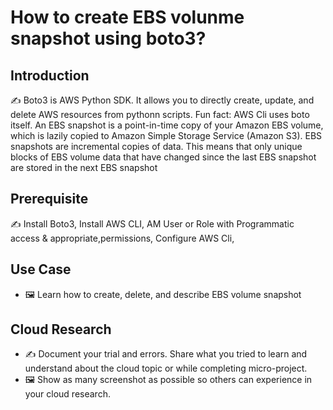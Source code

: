 # How to create EBS volunme snapshot using boto3?

## Introduction

✍️ Boto3 is AWS Python SDK. It allows you to directly create, update, and delete AWS resources from pythonn scripts. Fun fact: AWS Cli uses boto itself. An EBS snapshot is a point-in-time copy of your Amazon EBS volume, which is lazily copied to Amazon Simple Storage Service (Amazon S3). EBS snapshots are incremental copies of data. This means that only unique blocks of EBS volume data that have changed since the last EBS snapshot are stored in the next EBS snapshot

## Prerequisite

✍️ Install Boto3,
Install AWS CLI,
AM User or Role with Programmatic access & appropriate,permissions,
Configure AWS Cli,

## Use Case

- 🖼️ Learn how to create, delete, and describe EBS volume snapshot

## Cloud Research

- ✍️ Document your trial and errors. Share what you tried to learn and understand about the cloud topic or while completing micro-project.
- 🖼️ Show as many screenshot as possible so others can experience in your cloud research.